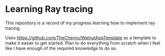 # Learning Ray tracing

This repository is a record of my progress learning how to implement ray tracing.

Uses https://github.com/TheCherno/WalnutAppTemplate as a template to make it easier to get started. Plan to do everything from scratch when I feel like I have enough of the required knowledge to do so.

